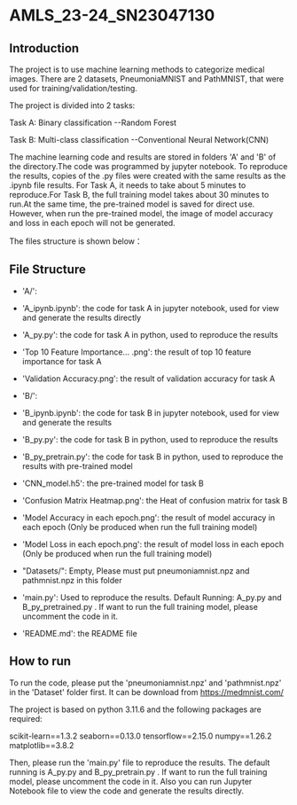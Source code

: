 # AMLS_23-24_SN23047130

## Introduction
The project is to use machine learning methods to categorize medical images. There are 2 datasets, PneumoniaMNIST and PathMNIST, that were used for training/validation/testing.

The project is divided into 2 tasks:

 Task A: Binary classification --Random Forest  

 Task B: Multi-class classification --Conventional Neural Network(CNN)

The machine learning code and results are stored in folders 'A' and 'B' of the directory.The code was programmed by jupyter notebook. To reproduce the results, copies of the .py files were created with the same results as the .ipynb file results. For Task A, it needs to take about 5 minutes to reproduce.For Task B, the full training model takes about 30 minutes to run.At the same time, the pre-trained model is saved for direct use. However, when run the pre-trained model, the image of model accuracy and loss in each epoch will not be generated.



The files structure is shown below：
## File Structure
- 'A/':
 - 'A_ipynb.ipynb': the code for task A in jupyter notebook, used for view and generate the results directly
 - 'A_py.py': the code for task A in python, used to reproduce the results
 - 'Top 10 Feature Importance... .png': the result of top 10 feature importance for task A
 - 'Validation Accuracy.png': the result of validation accuracy for task A

- 'B/': 
 - 'B_ipynb.ipynb': the code for task B in jupyter notebook, used for view and generate the results
 - 'B_py.py': the code for task B in python, used to reproduce the results
 - 'B_py_pretrain.py': the code for task B in python, used to reproduce the results with pre-trained model
 - 'CNN_model.h5': the pre-trained model for task B
 - 'Confusion Matrix Heatmap.png': the Heat of confusion matrix for task B
 - 'Model Accuracy in each epoch.png': the result of model accuracy in each epoch (Only be produced when run the full training model)
 - 'Model Loss in each epoch.png': the result of model loss in each epoch (Only be produced when run the full training model)

- "Datasets/": Empty, Please must put pneumoniamnist.npz and pathmnist.npz in this folder

- 'main.py': Used to reproduce the results. Default Running: A_py.py and B_py_pretrained.py . If want to run the full training model, please uncomment the code in it.

- 'README.md':  the README file

## How to run
To run the code, please put the 'pneumoniamnist.npz' and 'pathmnist.npz' in the 'Dataset' folder first. It can be download from https://medmnist.com/

The project is based on python 3.11.6 and the following packages are required:

scikit-learn==1.3.2
seaborn==0.13.0
tensorflow==2.15.0
numpy==1.26.2
matplotlib==3.8.2

Then, please run the 'main.py' file to reproduce the results. The default running is A_py.py and B_py_pretrain.py . If want to run the full training model, please uncomment the code in it.
Also you can run Jupyter Notebook file to view the code and generate the results directly.









